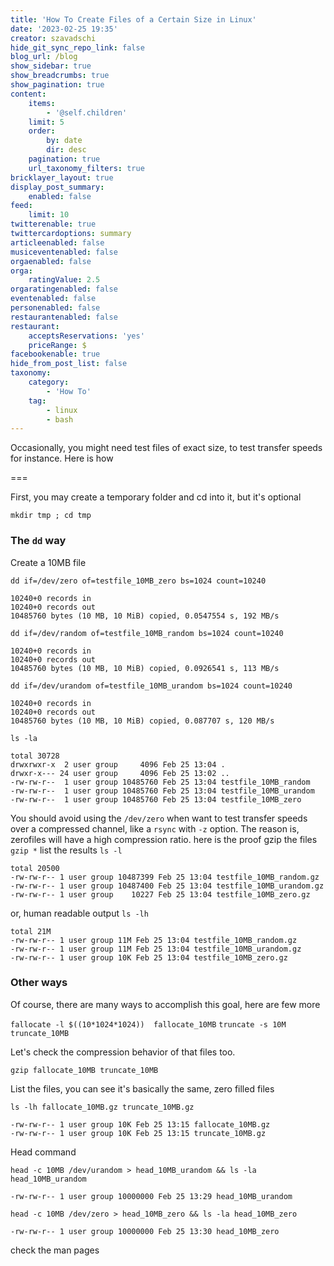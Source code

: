 ```yaml
---
title: 'How To Create Files of a Certain Size in Linux'
date: '2023-02-25 19:35'
creator: szavadschi
hide_git_sync_repo_link: false
blog_url: /blog
show_sidebar: true
show_breadcrumbs: true
show_pagination: true
content:
    items:
        - '@self.children'
    limit: 5
    order:
        by: date
        dir: desc
    pagination: true
    url_taxonomy_filters: true
bricklayer_layout: true
display_post_summary:
    enabled: false
feed:
    limit: 10
twitterenable: true
twittercardoptions: summary
articleenabled: false
musiceventenabled: false
orgaenabled: false
orga:
    ratingValue: 2.5
orgaratingenabled: false
eventenabled: false
personenabled: false
restaurantenabled: false
restaurant:
    acceptsReservations: 'yes'
    priceRange: $
facebookenable: true
hide_from_post_list: false
taxonomy:
    category:
        - 'How To'
    tag:
        - linux
        - bash
---
```


Occasionally, you might need test files of exact size, to test transfer speeds for instance.
Here is how

===

First, you may create a temporary folder and cd into it, but it's optional 

`mkdir tmp ; cd tmp`

### The `dd` way

Create a 10MB file

`dd if=/dev/zero of=testfile_10MB_zero bs=1024 count=10240`
```shell
10240+0 records in
10240+0 records out
10485760 bytes (10 MB, 10 MiB) copied, 0.0547554 s, 192 MB/s
```

`dd if=/dev/random of=testfile_10MB_random bs=1024 count=10240`
```shell
10240+0 records in
10240+0 records out
10485760 bytes (10 MB, 10 MiB) copied, 0.0926541 s, 113 MB/s
```
`dd if=/dev/urandom of=testfile_10MB_urandom bs=1024 count=10240`
```shell
10240+0 records in
10240+0 records out
10485760 bytes (10 MB, 10 MiB) copied, 0.087707 s, 120 MB/s
```
`ls -la`
```shell
total 30728
drwxrwxr-x  2 user group     4096 Feb 25 13:04 .
drwxr-x--- 24 user group     4096 Feb 25 13:02 ..
-rw-rw-r--  1 user group 10485760 Feb 25 13:04 testfile_10MB_random
-rw-rw-r--  1 user group 10485760 Feb 25 13:04 testfile_10MB_urandom
-rw-rw-r--  1 user group 10485760 Feb 25 13:04 testfile_10MB_zero
```
You should avoid using the `/dev/zero` when want to test transfer speeds over a compressed channel, like a `rsync` with `-z` option. The reason is, zerofiles will have a high compression ratio. here is the proof
gzip the files
`gzip *`
list the results
`ls -l`
```shell
total 20500
-rw-rw-r-- 1 user group 10487399 Feb 25 13:04 testfile_10MB_random.gz
-rw-rw-r-- 1 user group 10487400 Feb 25 13:04 testfile_10MB_urandom.gz
-rw-rw-r-- 1 user group    10227 Feb 25 13:04 testfile_10MB_zero.gz
```
or, human readable output
`ls -lh`
```shell
total 21M
-rw-rw-r-- 1 user group 11M Feb 25 13:04 testfile_10MB_random.gz
-rw-rw-r-- 1 user group 11M Feb 25 13:04 testfile_10MB_urandom.gz
-rw-rw-r-- 1 user group 10K Feb 25 13:04 testfile_10MB_zero.gz
```

### Other ways
Of course, there are many ways to accomplish this goal, here are few more

`fallocate -l $((10*1024*1024))  fallocate_10MB`
`truncate -s 10M truncate_10MB`

Let's check the compression behavior of that files too.

`gzip fallocate_10MB truncate_10MB`

List the files, you can see it's basically the same, zero filled files

`ls -lh fallocate_10MB.gz truncate_10MB.gz `
```shell
-rw-rw-r-- 1 user group 10K Feb 25 13:15 fallocate_10MB.gz
-rw-rw-r-- 1 user group 10K Feb 25 13:15 truncate_10MB.gz
```

Head command 

`head -c 10MB /dev/urandom > head_10MB_urandom && ls -la head_10MB_urandom`
```shell
-rw-rw-r-- 1 user group 10000000 Feb 25 13:29 head_10MB_urandom
```

`head -c 10MB /dev/zero > head_10MB_zero && ls -la head_10MB_zero`
```shell
-rw-rw-r-- 1 user group 10000000 Feb 25 13:30 head_10MB_zero
```

check the man pages
